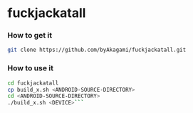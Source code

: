 # fuckjackatall

### How to get it
```bash
git clone https://github.com/byAkagami/fuckjackatall.git
```

### How to use it
```bash
cd fuckjackatall
cp build_x.sh <ANDROID-SOURCE-DIRECTORY>
cd <ANDROID-SOURCE-DIRECTORY>
./build_x.sh <DEVICE>```
